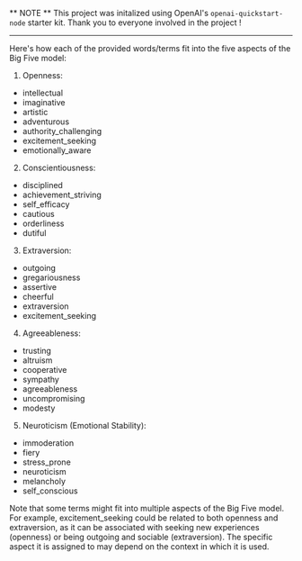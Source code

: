 ** NOTE ** This project was initalized using OpenAI's `openai-quickstart-node` starter kit. Thank you to everyone involved in the project !

------------------

Here's how each of the provided words/terms fit into the five aspects of the Big Five model:

1. Openness:
- intellectual
- imaginative
- artistic
- adventurous
- authority_challenging
- excitement_seeking
- emotionally_aware

2. Conscientiousness:
- disciplined
- achievement_striving
- self_efficacy
- cautious
- orderliness
- dutiful

3. Extraversion:
- outgoing
- gregariousness
- assertive
- cheerful
- extraversion
- excitement_seeking

4. Agreeableness:
- trusting
- altruism
- cooperative
- sympathy
- agreeableness
- uncompromising
- modesty

5. Neuroticism (Emotional Stability):
- immoderation
- fiery
- stress_prone
- neuroticism
- melancholy
- self_conscious

Note that some terms might fit into multiple aspects of the Big Five model. For example, excitement_seeking could be related to both openness and extraversion, as it can be associated with seeking new experiences (openness) or being outgoing and sociable (extraversion). The specific aspect it is assigned to may depend on the context in which it is used.